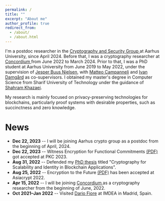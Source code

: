 ```yaml
---
permalink: /
title: ""
excerpt: "About me"
author_profile: true
redirect_from: 
  - /about/
  - /about.html
---
```


I'm a postdoc researcher in the <a href="https://cs.au.dk/~orlandi/cryptogroup/">Cryptography and Security Group </a> at Aarhus University, since April 2024. Before that, I was a cryptography researcher at <a href="https://concordium.com/">Concordium </a> from June 2022 to March 2024. Prior to that, I was a PhD student at Aarhus University from June 2019 to May 2022, under the supervision of <a href="https://multipartycomputation.blogspot.com/p/multiparty-computation.html">Jesper Buus Nielsen</a>, with <a href="https://www.binarywhales.com/">Matteo Campanneli</a> and <a href="https://cs.au.dk/~ivan/">Ivan Damgård</a> as co-supervisors. I obtained my master's degree in Computer Science from Sharif University of Technology under the guidance of <a href="http://sharif.ir/~shahram.khazaei/home.html">Shahram Khazaei</a>.


My research is mainly focused on privacy-preserving technologies for blockchains, particularly proof systems with desirable properties, such as succinctness and zero knowledge.

<!---
Since June 2022 I am a cryptography researcher at <a href="https://concordium.com/">Concordium </a>.
Before joining Concordium, starting on June 2019 until May 2022, I was a PhD student in the <a href="https://cs.au.dk/~orlandi/cryptogroup/">Cryptography and Security Group </a> at Aarhus University under the supervision of <a href="https://multipartycomputation.blogspot.com/p/multiparty-computation.html">Jesper Buus Nielsen</a>. I obtained my master's degree in Computer Science from Sharif University of technology under the guidance of <a href="http://sharif.ir/~shahram.khazaei/home.html">Shahram Khazaei</a>.


My research is mainly focused on privacy-preserving technologies for blockchains, particularly proof systems with desirable properties, such as succinctness and zero knowledge.

Prior to starting my Ph.D., I earned a masters in Computer Science from Sharif University of technology under the guidance of <a href="http://sharif.ir/~shahram.khazaei/home.html">Shahram Khazaei</a>.
-->


News
======
* **Dec 22, 2023** -- I will be joining Aarhus crypto group as a postdoc from the beginning of April, 2024.
* **Dec 22, 2023** -- Witness Encryption for Functional Commitments <a href="https://eprint.iacr.org/2022/1510.pdf">(PDF)</a> got accepted at PKC 2023.
* **Aug 31, 2022** -- Defended my <a href="/thesis.pdf">PhD thesis</a> titled "Cryptography for Scalability and Identity in Blockchain Applications".
* **Aug 25, 2022** -- Encryption to the Future <a href="https://eprint.iacr.org/2021/1423.pdf">(PDF)</a> has been accepted at Asiacrypt 2022.
* **Apr 15, 2022** -- I will be joining <a href="https://concordium.com/">Concordium </a> as a cryptography researcher from the beginning of June, 2022.
* **Oct 2021–Jan 2022** -- Visited <a href="https://www.dariofiore.it/">Dario Fiore</a> at IMDEA in Madrid, Spain.
